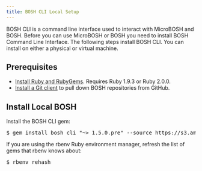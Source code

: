 ```yaml
---
title: BOSH CLI Local Setup
---
```


BOSH CLI is a command line interface used to interact with MicroBOSH and BOSH. Before you can use MicroBOSH or BOSH you need to install BOSH Command Line Interface. The following steps install BOSH CLI. You can install on either a physical or virtual machine.

## Prerequisites ##

* [Install Ruby and RubyGems](/docs/common/install_ruby.html). Requires Ruby 1.9.3 or Ruby 2.0.0.
* [Install a Git client](/docs/common/install_git.html) to pull down BOSH repositories from GitHub. 

## Install Local BOSH ##

Install the BOSH CLI gem:

<pre class="terminal">
$ gem install bosh_cli "~> 1.5.0.pre" --source https://s3.amazonaws.com/bosh-jenkins-gems/
</pre>

If you are using the rbenv Ruby environment manager, refresh the list of gems that rbenv knows about: 

<pre class="terminal">
$ rbenv rehash
</pre>
